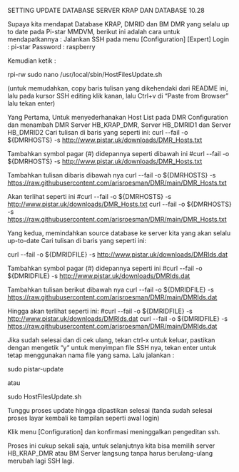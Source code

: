 SETTING UPDATE DATABASE SERVER KRAP DAN DATABASE 10.28

Supaya kita mendapat Database KRAP, DMRID dan BM DMR yang selalu up to date pada Pi-star MMDVM, berikut ini adalah cara untuk mendapatkannya :
Jalankan SSH pada menu [Configuration] [Expert]
    Login     : pi-star
    Password  : raspberry

Kemudian ketik :

rpi-rw
sudo nano /usr/local/sbin/HostFilesUpdate.sh

(untuk memudahkan, copy baris tulisan yang dikehendaki dari README ini, lalu pada kursor SSH editing klik kanan, lalu Ctrl+v di “Paste from Browser” lalu tekan enter)

Yang Pertama, Untuk menyederhanakan Host List pada DMR Configuration dan menambah DMR Server HB_KRAP_DMR, Server HB_DMRID1 dan Server HB_DMRID2 Cari tulisan di baris yang seperti ini:
curl --fail -o ${DMRHOSTS} -s http://www.pistar.uk/downloads/DMR_Hosts.txt

Tambahkan symbol pagar (#) didepannya seperti dibawah ini
#curl --fail -o ${DMRHOSTS} -s http://www.pistar.uk/downloads/DMR_Hosts.txt

Tambahkan tulisan dibaris dibawah nya
curl --fail -o ${DMRHOSTS} -s https://raw.githubusercontent.com/arisroesman/DMR/main/DMR_Hosts.txt

Akan terlihat seperti ini
#curl --fail -o ${DMRHOSTS} -s http://www.pistar.uk/downloads/DMR_Hosts.txt
curl --fail -o ${DMRHOSTS} -s https://raw.githubusercontent.com/arisroesman/DMR/main/DMR_Hosts.txt

Yang kedua, memindahkan source database ke server kita yang akan selalu up-to-date
Cari tulisan di baris yang seperti ini:

curl --fail -o ${DMRIDFILE} -s http://www.pistar.uk/downloads/DMRIds.dat

Tambahkan symbol pagar (#) didepannya seperti ini
#curl --fail -o ${DMRIDFILE} -s http://www.pistar.uk/downloads/DMRIds.dat

Tambahkan tulisan berikut dibawah nya
curl --fail -o ${DMRIDFILE} -s https://raw.githubusercontent.com/arisroesman/DMR/main/DMRIds.dat

Hingga akan terlihat seperti ini:
#curl --fail -o ${DMRIDFILE} -s http://www.pistar.uk/downloads/DMRIds.dat
curl --fail -o ${DMRIDFILE} -s https://raw.githubusercontent.com/arisroesman/DMR/main/DMRIds.dat

Jika sudah selesai dan di cek ulang, tekan ctrl-x untuk keluar, pastikan dengan mengetik “y“ untuk menyimpan file SSH nya, tekan enter untuk tetap menggunakan nama file yang sama.
Lalu jalankan :

sudo pistar-update

atau

sudo HostFilesUpdate.sh

Tunggu proses update hingga dipastikan selesai (tanda sudah selesai proses layar kembali ke tampilan seperti awal login)

Klik menu [Configuration] dan konfirmasi meninggalkan pengeditan ssh.

Proses ini cukup sekali saja, untuk selanjutnya kita bisa memilih server HB_KRAP_DMR atau BM Server langsung tanpa harus berulang-ulang merubah lagi SSH lagi.
